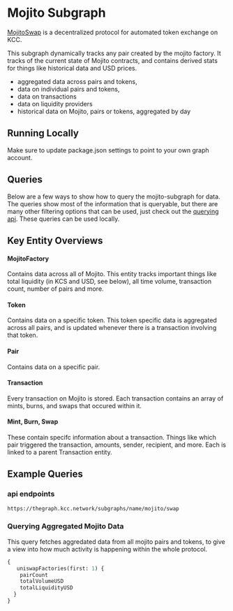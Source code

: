 # Mojito Subgraph

[MojitoSwap](https://mojitoswap.finance/) is a decentralized protocol for automated token exchange on KCC.

This subgraph dynamically tracks any pair created by the mojito factory. It tracks of the current state of Mojito contracts, and contains derived stats for things like historical data and USD prices.

- aggregated data across pairs and tokens,
- data on individual pairs and tokens,
- data on transactions
- data on liquidity providers
- historical data on Mojito, pairs or tokens, aggregated by day

## Running Locally

Make sure to update package.json settings to point to your own graph account.

## Queries

Below are a few ways to show how to query the mojito-subgraph for data. The queries show most of the information that is queryable, but there are many other filtering options that can be used, just check out the [querying api](https://thegraph.com/docs/graphql-api). These queries can be used locally.

## Key Entity Overviews

#### MojitoFactory

Contains data across all of Mojito. This entity tracks important things like total liquidity (in KCS and USD, see below), all time volume, transaction count, number of pairs and more.

#### Token

Contains data on a specific token. This token specific data is aggregated across all pairs, and is updated whenever there is a transaction involving that token.

#### Pair

Contains data on a specific pair.

#### Transaction

Every transaction on Mojito is stored. Each transaction contains an array of mints, burns, and swaps that occured within it.

#### Mint, Burn, Swap

These contain specifc information about a transaction. Things like which pair triggered the transaction, amounts, sender, recipient, and more. Each is linked to a parent Transaction entity.

## Example Queries

### api endpoints
```graphql
https://thegraph.kcc.network/subgraphs/name/mojito/swap
```

### Querying Aggregated Mojito Data

This query fetches aggredated data from all mojito pairs and tokens, to give a view into how much activity is happening within the whole protocol.

```graphql
{
   uniswapFactories(first: 1) {
    pairCount
    totalVolumeUSD
    totalLiquidityUSD
  }
}
```
